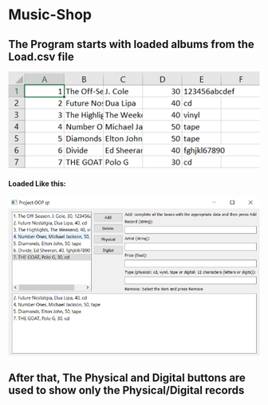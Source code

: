 # Music-Shop

## The Program starts with loaded albums from the Load.csv file
![Load](Images/Image1.png)
#### Loaded Like this:
![Project](Images/Program.png)

## After that, The Physical and Digital buttons are used to show only the Physical/Digital records
